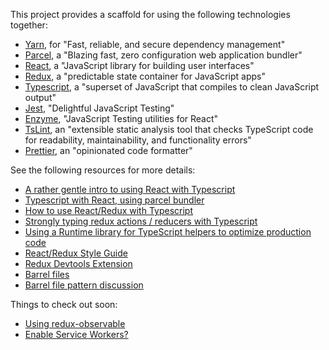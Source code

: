 This project provides a scaffold for using the following technologies together:
- [Yarn](https://yarnpkg.com/lang/en/), for "Fast, reliable, and secure dependency management"
- [Parcel](https://parceljs.org/), a "Blazing fast, zero configuration web application bundler"
- [React](https://reactjs.org/), a "JavaScript library for building user interfaces"
- [Redux](https://redux.js.org/), a "predictable state container for JavaScript apps"
- [Typescript](http://www.typescriptlang.org/), a "superset of JavaScript that compiles to clean JavaScript output"
- [Jest](https://jestjs.io/), "Delightful JavaScript Testing"
- [Enzyme](https://github.com/airbnb/enzyme), "JavaScript Testing utilities for React"
- [TsLint](https://palantir.github.io/tslint/), an "extensible static analysis tool that checks TypeScript code for readability, maintainability, and functionality errors"
- [Prettier](https://github.com/prettier/prettier), an "opinionated code formatter"

See the following resources for more details:
- [A rather gentle intro to using React with Typescript](https://github.com/Microsoft/TypeScript-React-Starter)
- [Typescript with React, using parcel bundler](https://github.com/adhrinae/ts-react-parcel)
- [How to use React/Redux with Typescript](https://github.com/piotrwitek/react-redux-typescript-guide)
- [Strongly typing redux actions / reducers with Typescript](https://github.com/piotrwitek/typesafe-actions)
- [Using a Runtime library for TypeScript helpers to optimize production code](https://github.com/Microsoft/tslib)
- [React/Redux Style Guide](https://gist.github.com/datchley/4e0d05c526d532d1b05bf9b48b174faf#file-react-redux-style-guide-md)
- [Redux Devtools Extension](https://github.com/zalmoxisus/redux-devtools-extension)
- [Barrel files](https://github.com/basarat/typescript-book/blob/master/docs/tips/barrel.md)
- [Barrel file pattern discussion](https://medium.com/@adrianfaciu/barrel-files-to-use-or-not-to-use-75521cd18e65)

Things to check out soon:
- [Using redux-observable](https://github.com/mitsuruog/react-redux-observable-typescript-sample)
- [Enable Service Workers?](https://github.com/parcel-bundler/parcel/issues/331)